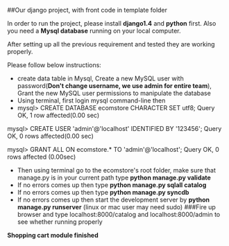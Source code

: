 ##Our django project, with front code in template folder

In order to run the project, please install **django1.4** and **python** first. Also you need a **Mysql database**
running on your local computer.

After setting up all the previous requirement and tested they are working properly.

Please follow below instructions:
* create data table in Mysql, Create a new MySQL user with password(**Don't change username, we use admin for entire team**), Grant the new MySQL user permissions to manipulate the database
* Using terminal, first login mysql command-line then
* mysql> CREATE DATABASE ecomstore CHARACTER SET utf8;
Query OK, 1 row affected(0.00 sec)

mysql> CREATE USER 'admin'@'localhost' IDENTIFIED BY '123456';
Query OK, 0 rows affected(0.00 sec)

mysql> GRANT ALL ON ecomstore.* TO 'admin'@'localhost';
Query OK, 0 rows affected (0.00sec)

* Then using terminal go to the ecomstore's root folder, make sure that manage.py is in your current path
type **python manage.py validate**
* If no errors comes up then type **python manage.py sqlall catalog**
* If no errors comes up then type **python manage.py syncdb**
* If no errors comes up then start the development server by **python manage.py runserver** (linux or mac user may need sudo)
###Fire up browser and type localhost:8000/catalog and localhost:8000/admin to see whether running properly

**Shopping cart module finished**
